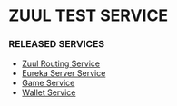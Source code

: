 # ZUUL TEST SERVICE

### RELEASED SERVICES 

* [Zuul Routing Service](https://github.com/vadimyemelyanov/zuul)
* [Eureka Server Service](https://github.com/vadimyemelyanov/eureka)
* [Game Service](https://github.com/vadimyemelyanov/GameSerivce)
* [Wallet Service](https://github.com/vadimyemelyanov/walletService)
  